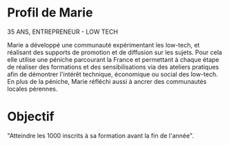 # Profil de Marie

35 ANS, ENTREPRENEUR - LOW TECH

Marie a développé une communauté expérimentant les low-tech, et réalisant
des supports de promotion et de diffusion sur les sujets. Pour cela elle utilise
une péniche parcourant la France et permettant à chaque étape de réaliser des
formations et des sensibilisations via des ateliers pratiques afin de démontrer
l'intérêt technique, économique ou social des low-tech.
En plus de la péniche, Marie réfléchi aussi à ancrer des communautés locales
pérennes.

# Objectif 
"Atteindre les 1000 inscrits à sa formation avant la fin de l'année".
